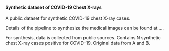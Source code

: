 #### Synthetic dataset of COVID-19 Chest X-rays 

A public dataset for synthetic COVID-19 chest X-ray cases.


Details of the pipeline to synthesize the medical images can be found at.....


For synthesis, data is collected from public sources.
Contains N synthetic chest X-ray cases positive for COVID-19. Original data from A and B.
